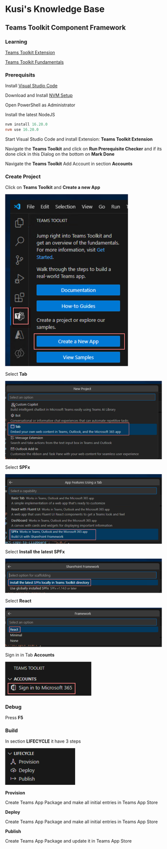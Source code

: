 # Kusi's Knowledge Base

## Teams Toolkit Component Framework

### Learning

[Teams Toolkit Extension](https://marketplace.visualstudio.com/items?itemName=TeamsDevApp.ms-teams-vscode-extension)

[Teams Toolkit Fundamentals](https://learn.microsoft.com/en-us/microsoftteams/platform/toolkit/teams-toolkit-fundamentals)

### Prerequisits

Install [Visual Studio Code](https://code.visualstudio.com/download)

Download and Install [NVM Setup](https://github.com/coreybutler/nvm-windows/releases)

Open PowerShell as Administrator
  
Install the latest NodeJS

```powershell
nvm install 16.20.0
nvm use 16.20.0
```

Start Visual Studio Code and install Extension: **Teams Toolkit Extension**

Navigate the **Teams Toolkit** and click on **Run Prerequisite Checker** and if its done click in this Dialog on the bottom on **Mark Done**

Navigate the **Teams Toolkit** Add Account in section **Accounts**

### Create Project

Click on **Teams Toolkit** and **Create a new App** 

![Create new Project](assets/CreateProject.png)

Select **Tab**

![Tab](assets/CreateTab.png)

Select **SPFx**

![SPFx](assets/CreateSPFx.png)

Select **Install the latest SPFx**

![SPFx Version](assets/CreateSPFxVersion.png)

Select **React**

![React](assets/CreateUseReact.png)

Sign in in Tab **Accounts**

![React](assets/Accounts.png)

### Debug

Press **F5** 

### Build

In section **LIFECYCLE** it have 3 steps

![Lifecycle](assets/Lifecycle.png)

**Provision** 

Create Teams App Package and make all initial entries in Teams App Store

**Deploy**

Create Teams App Package and make all initial entries in Teams App Store

**Publish**

Create Teams App Package and update it in Teams App Store

